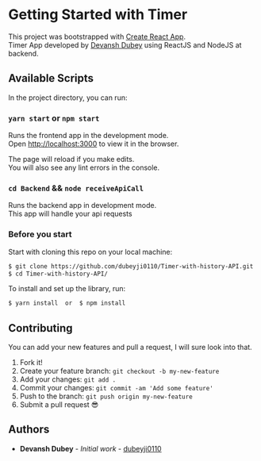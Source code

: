 # Getting Started with Timer

This project was bootstrapped with [Create React App](https://github.com/facebook/create-react-app).\
Timer App developed by [Devansh Dubey](https://github.com/dubyeji0110) using ReactJS and NodeJS at backend.

## Available Scripts

In the project directory, you can run:

### `yarn start` or `npm start`

Runs the frontend app in the development mode.\
Open [http://localhost:3000](http://localhost:3000) to view it in the browser.

The page will reload if you make edits.\
You will also see any lint errors in the console.

### `cd Backend` && `node receiveApiCall`

Runs the backend app in development mode.\
This app will handle your api requests

### Before you start

Start with cloning this repo on your local machine:

```sh
$ git clone https://github.com/dubeyji0110/Timer-with-history-API.git
$ cd Timer-with-history-API/
```

To install and set up the library, run:

```sh
$ yarn install  or  $ npm install
```

## Contributing

You can add your new features and pull a request, I will sure look into that.

1.  Fork it!
2.  Create your feature branch: `git checkout -b my-new-feature`
3.  Add your changes: `git add .`
4.  Commit your changes: `git commit -am 'Add some feature'`
5.  Push to the branch: `git push origin my-new-feature`
6.  Submit a pull request :sunglasses:

## Authors

-   **Devansh Dubey** - _Initial work_ - [dubeyji0110](https://github.com/dubeyji0110)
